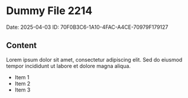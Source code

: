 # Dummy File 2214

Date: 2025-04-03
ID: 70F0B3C6-1A10-4FAC-A4CE-70979F179127

## Content

Lorem ipsum dolor sit amet, consectetur adipiscing elit.
Sed do eiusmod tempor incididunt ut labore et dolore magna aliqua.

* Item 1
* Item 2
* Item 3
